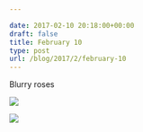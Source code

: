 ```yaml
---

date: 2017-02-10 20:18:00+00:00
draft: false
title: February 10
type: post
url: /blog/2017/2/february-10
---
```


Blurry roses


  
![](/images/2017-02-10-20172february-10/20170210-DSCF4840.jpg)

  


  
![](/images/2017-02-10-20172february-10/20170210-DSCF4843.jpg)


